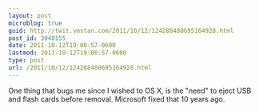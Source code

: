 ```yaml
---
layout: post
microblog: true
guid: http://twit.vmstan.com/2011/10/12/124288480695164928.html
post_id: 3040155
date: 2011-10-12T19:00:57-0600
lastmod: 2011-10-12T19:00:57-0600
type: post
url: /2011/10/12/124288480695164928.html
---
```

One thing that bugs me since I wished to OS X, is the "need" to eject USB and flash cards before removal. Microsoft fixed that 10 years ago.
